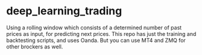 # deep_learning_trading
Using a rolling window which consists of a determined number of past prices as input, for predicting next prices.
This repo has just the training and backtesting scripts, and uses Oanda. But you can use MT4 and ZMQ for other brockers as well.
